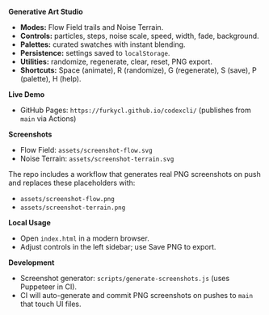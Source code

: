 **Generative Art Studio**
- **Modes:** Flow Field trails and Noise Terrain.
- **Controls:** particles, steps, noise scale, speed, width, fade, background.
- **Palettes:** curated swatches with instant blending.
- **Persistence:** settings saved to `localStorage`.
- **Utilities:** randomize, regenerate, clear, reset, PNG export.
- **Shortcuts:** Space (animate), R (randomize), G (regenerate), S (save), P (palette), H (help).

**Live Demo**
- GitHub Pages: `https://furkycl.github.io/codexcli/` (publishes from `main` via Actions)

**Screenshots**
- Flow Field: `assets/screenshot-flow.svg`
- Noise Terrain: `assets/screenshot-terrain.svg`

The repo includes a workflow that generates real PNG screenshots on push and replaces these placeholders with:
- `assets/screenshot-flow.png`
- `assets/screenshot-terrain.png`

**Local Usage**
- Open `index.html` in a modern browser.
- Adjust controls in the left sidebar; use Save PNG to export.

**Development**
- Screenshot generator: `scripts/generate-screenshots.js` (uses Puppeteer in CI).
- CI will auto-generate and commit PNG screenshots on pushes to `main` that touch UI files.

